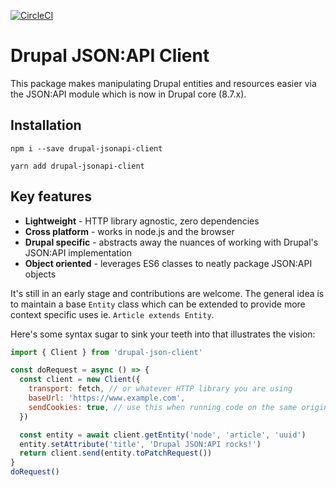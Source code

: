[![CircleCI](https://circleci.com/gh/Auspicus/drupal-jsonapi-client/tree/master.svg?style=svg)](https://circleci.com/gh/Auspicus/drupal-jsonapi-client/tree/master)

# Drupal JSON:API Client

This package makes manipulating Drupal entities and resources easier via the JSON:API module which is now in Drupal core (8.7.x).

## Installation
```
npm i --save drupal-jsonapi-client
```

```
yarn add drupal-jsonapi-client
```

## Key features
- **Lightweight** - HTTP library agnostic, zero dependencies
- **Cross platform** - works in node.js and the browser
- **Drupal specific** - abstracts away the nuances of working with Drupal's JSON:API implementation
- **Object oriented** - leverages ES6 classes to neatly package JSON:API objects

It's still in an early stage and contributions are welcome. The general idea is to maintain a base `Entity` class which can be extended to provide more context specific uses ie. `Article extends Entity`.

Here's some syntax sugar to sink your teeth into that illustrates the vision:

```js
import { Client } from 'drupal-json-client'

const doRequest = async () => {
  const client = new Client({
    transport: fetch, // or whatever HTTP library you are using
    baseUrl: 'https://www.example.com',
    sendCookies: true, // use this when running code on the same origin as Drupal
  })

  const entity = await client.getEntity('node', 'article', 'uuid')
  entity.setAttribute('title', 'Drupal JSON:API rocks!')
  return client.send(entity.toPatchRequest())
}
doRequest()
```
